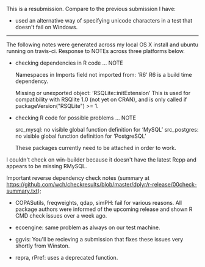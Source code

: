 This is a resubmission. Compare to the previous submission I have:

* used an alternative way of specifying unicode characters in a test
  that doesn't fail on Windows.

--------------------------------------------------------------------------------

The following notes were generated across my local OS X install and ubuntu running on travis-ci. Response to NOTEs across three platforms below.

* checking dependencies in R code ... NOTE
  
  Namespaces in Imports field not imported from: 'R6'
  R6 is a build time dependency.
  
  Missing or unexported object: ‘RSQLite::initExtension’
  This is used for compatibility with RSQlite 1.0 (not yet on CRAN), and is
  only called if packageVersion("RSQLite") >= 1.

* checking R code for possible problems ... NOTE

  src_mysql: no visible global function definition for ‘MySQL’
  src_postgres: no visible global function definition for ‘PostgreSQL’
  
  These packages currently need to be attached in order to work.

I couldn't check on win-builder because it doesn't have the latest Rcpp and appears to be missing RMySQL.

Important reverse dependency check notes (summary at https://github.com/wch/checkresults/blob/master/dplyr/r-release/00check-summary.txt);

* COPASutils, freqweights, qdap, simPH: fail for various reasons. All package 
  authors were informed of the upcoming release and shown R CMD check issues 
  over a week ago.

* ecoengine: same problem as always on our test machine.

* ggvis: You'll be recieving a submission that fixes these issues very shortly
  from Winston.

* repra, rPref: uses a deprecated function.

